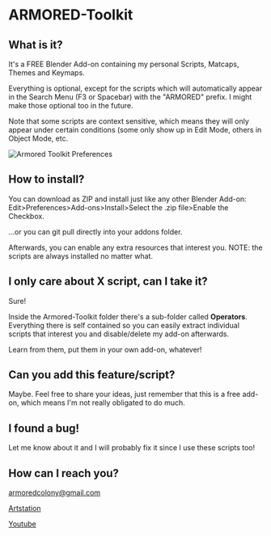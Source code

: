 # ARMORED-Toolkit

## What is it?
It's a FREE Blender Add-on containing my personal Scripts, Matcaps, Themes and Keymaps. 

Everything is optional, except for the scripts which will automatically appear in the Search Menu (F3 or Spacebar) with the "ARMORED" prefix. I might make those optional too in the future.

Note that some scripts are context sensitive, which means they will only appear under certain conditions (some only show up in Edit Mode, others in Object Mode, etc.

![Armored Toolkit Preferences](https://i.imgur.com/lCKhYiV.jpg)

## How to install?
You can download as ZIP and install just like any other Blender Add-on:
Edit>Preferences>Add-ons>Install>Select the .zip file>Enable the Checkbox.

...or you can git pull directly into your addons folder.

Afterwards, you can enable any extra resources that interest you. NOTE: the scripts are always installed no matter what.

## I only care about X script, can I take it?
Sure!

Inside the Armored-Toolkit folder there's a sub-folder called **Operators**. Everything there is self contained so you can easily extract individual scripts that interest you and disable/delete my add-on afterwards.

Learn from them, put them in your own add-on, whatever!

## Can you add this feature/script?
Maybe. Feel free to share your ideas, just remember that this is a free add-on, which means I'm not really obligated to do much.

## I found a bug!
Let me know about it and I will probably fix it since I use these scripts too!

## How can I reach you?
armoredcolony@gmail.com

[Artstation]

[Youtube]


[Artstation]: https://armoredcolony.com
[Email]: armoredcolony@gmail.com
[Youtube]: https://youtube.com/armoredcolony


